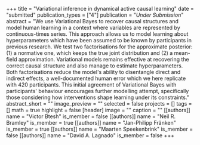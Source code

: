 +++
title = "Variational inference in dynamical active causal learning"
date = "submitted"
publication_types = ["4"]
publication = "_Under Submission_"
abstract = "We use Variational Bayes to recover causal structures and model human learning in a context where variables are represented by continuous-times series. This approach allows us to model learning about hyperparameters which have been assumed to be known by participants in previous research. We test two factorisations for the approximate posterior: (1) a normative one, which keeps the true joint distribution and (2) a mean-field approximation. Variational models remains effective at recovering the correct causal structure and also manage to estimate hyperparameters. Both factorisations reduce the model's ability to disentangle direct and indirect effects, a well-documented human error which we here replicate with 420 participants. This initial agreement of Variational Bayes with participants' behaviour encourages further modelling attempt, specifically those considering how interventions shape learning under its constraints."
abstract_short = ""
image_preview = ""
selected = false
projects = []
tags = []
math = true
highlight = false
[header]
image = ""
caption = ""
[[authors]]
	name = "Victor Btesh"
	is_member = false
[[authors]]
	name = "Neil R. Bramley"
	is_member = true
[[authors]]
	name = "Jan-Philipp Fränken"
	is_member = true
[[authors]]
	name = "Maarten Speekenbrink"
	is_member = false
[[authors]]
	name = "David A. Lagnado"
	is_member = false
+++
